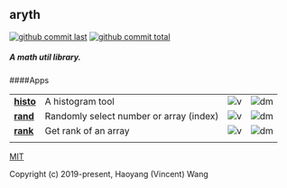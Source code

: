 ## aryth

[![github commit last][badge-github-last-commit]][url-github]
[![github commit total][badge-github-commit-count]][url-github]

[//]: <> (Shields)
[badge-github-last-commit]: https://flat.badgen.net/github/last-commit/hoyeungw/aryth
[badge-github-commit-count]: https://flat.badgen.net/github/commits/hoyeungw/aryth
[url-github]: https://github.com/hoyeungw/aryth

##### A math util library.

####Apps

|                 |                                         |            |              |
|-----------------|-----------------------------------------|------------|--------------|
|[**histo**][hist] | A histogram tool                        |![v][hist-v]|![dm][hist-dm]|
|[**rand**][rand]  | Randomly select number or array (index) |![v][rand-v]|![dm][rand-dm]|
|[**rank**][rank]  | Get rank of an array                    |![v][rank-v]|![dm][rank-dm]|
|                 |                                         |            |              |

[//]: <> (Shields)
[hist]: ./packages/histo
[rand]: ./packages/rand
[rank]: ./packages/rank
[hist-v]: https://flat.badgen.net/npm/v/@aryth/histo
[hist-dm]: https://flat.badgen.net/npm/dm/@aryth/histo
[hist-dt]:https://flat.badgen.net/npm/dt/@aryth/histo
[rand-v]: https://flat.badgen.net/npm/v/@aryth/rand
[rand-dm]: https://flat.badgen.net/npm/dm/@aryth/rand
[rand-dt]:https://flat.badgen.net/npm/dt/@aryth/rand
[rank-v]: https://flat.badgen.net/npm/v/@aryth/rank
[rank-dm]: https://flat.badgen.net/npm/dm/@aryth/rank
[rank-dt]:https://flat.badgen.net/npm/dt/@aryth/rank

[MIT](http://opensource.org/licenses/MIT)

Copyright (c) 2019-present, Haoyang (Vincent) Wang
